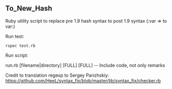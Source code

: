 To_New_Hash
--
Ruby utility script to replace pre 1.9 hash syntax to post 1.9 syntax (:var => to var:)

Run test:

    rspec test.rb

Run script:

run.rb [filename|directory] [FULL]
[FULL] -- Include code, not only remarks



Credit to translation regexp to Sergey Parizhskiy:
https://github.com/HeeL/syntax_fix/blob/master/lib/syntax_fix/checker.rb
